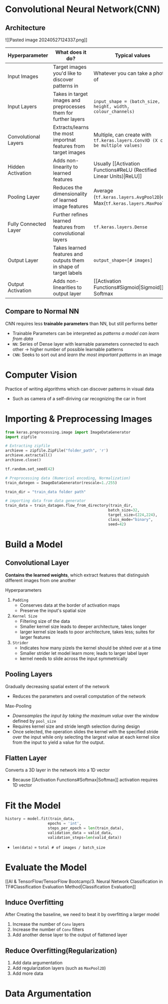 # Convolutional Neural Network(CNN)
## Architecture
![[Pasted image 20240527124337.png]]

| Hyperparameter        | What does it do?                                                  | Typical values                                                                |
| --------------------- | ----------------------------------------------------------------- | ----------------------------------------------------------------------------- |
| Input Images          | Target images you'd like to discover patterns in                  | Whatever you can take a photo of                                              |
| Input Layers          | Takes in target images and preprocesses them for further layers   | `input_shape = (batch_size, height, width, colour_channels)`                  |
| Convolutional Layers  | Extracts/learns the most importnat features from target images    | Multiple, can create with `tf.keras.layers.ConvXD (X can be multiple values)` |
| Hidden Activation     | Adds non-linearity to learned features                            | Usually [[Activation Functions#ReLU (Rectified Linear Units)\|ReLU]]          |
| Pooling Layer         | Reduces the dimensionality of learned image features              | Average (`tf.keras.layers.AvgPool2D`)or Max(`tf.keras.layers.MaxPool2D`)      |
| Fully Connected Layer | Further refines learned features from convolutional layers        | `tf.keras.layers.Dense`                                                       |
| Output Layer          | Takes learned features and outputs them in shape of target labels | `output_shape=[# images]`                                                     |
| Output Activation     | Adds non-linearities to output layer                              | [[Activation Functions#Sigmoid\|Sigmoid]] or Softmax<br>                      |

## Compare to Normal NN
CNN requires less **trainable parameters** than NN, but still performs better
- Trainable Parameters can be interpreted as *patterns a model can learn from data*
- `NN`: Series of Dense layer with learnable parameters connected to each other -> higher number of possible learnable patterns
- `CNN`: Seeks to sort out and *learn the most important patterns* in an image

# Computer Vision
Practice of writing algorithms which can discover patterns in visual data
- Such as camera of a self-diriving car recognizing the car in front

# Importing & Preprocessing Images
```python
from keras.preprocessing.image import ImageDataGenerator
import zipfile

# Extracting zipfile
archieve = zipfile.ZipFile("folder_path", 'r')
archieve.extractall()
archieve.close()

tf.random.set_seed(42)

# Preprocessing data (Numerical encoding, Normalization)
train_dategen = ImageDataGenerator(rescale=1./255)

train_dir = "train_data folder path"

# importing data from data generator
train_data = train_datagen.flow_from_directory(train_dir,
											  batch_size=32,
											  target_size=(224,224),
											  class_mode="binary",
											  seed=42)
```

# Build a Model
## Convolutional Layer
**Contains the learned weights**, which extract features that distinguish different images from one another

Hyperparameters
1. `Padding`
	- Conserves data at the border of activation maps
	- Preserve the input's spatial size
2. `Kernel Size`
	- Filtering size of the data
	- Smaller kernel size leads to deeper architecture, takes longer
	- larger kernel size leads to poor architecture, takes less; suites for larger features
3. `Strider`
	- Indicates how many pizels the kernel should be shited over at a time
	- Smaller strider let model learn more; leads to larger label layer
	- kernel needs to slide across the input symmetrically

## Pooling Layers
Gradually decreasing spatial extent of the network
- Reduces the parameters and overall computation of the network

Max-Pooling
- *Downsamples the input by taking the maximum value* over the window defined by `pool_size`
- Requires kernel size and stride length selection during design
- Once selected, the operation slides the kernel with the specified stride over the input while only selecting the largest value at each kernel slice from the input to yield a value for the output.

## Flatten Layer
Converts a 3D layer in the network into a 1D vector
- Because [[Activation Functions#Softmax|Softmax]] activation requires 1D vector

# Fit the Model
```python
history = model.fit(train_data,
				   epochs = 'int',
				   steps_per_epoch = len(train_data),
				   validation_data = valid_data,
				   validation_steps=len(valid_data))
```
- `len(data)` = `total # of images / batch_size`

# Evaluate the Model
[[AI & TensorFlow/TensorFlow Bootcamp/3. Neural Network Classification in TF#Classification Evaluation Method|Classification Evaluation]]

## Induce Overfitting
After Creating the baseline, we need to beat it by overfitting a larger model
1. Increase the number of `Conv` layers
2. Increase the number of `Conv` filters
3. Add another dense layer to the output of flattened layer

## Reduce Overfitting(Regularization)
1. Add data argumentation
2. Add regularization layers (such as `MaxPool2D`)
3. Add more data

# Data Argumentation